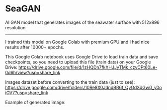 # SeaGAN
AI GAN model that generates images of the seawater surface with 512x896 resolution
<hr>

I trained this model on Google Colab with premium GPU and I had nice results after 10000+ epochs.

This Google Colab notebook uses Google Drive to load train data and save checkpoints, so you need to upload this file (train data) on your Google Drive: https://drive.google.com/file/d/1zHQDn7fkXHJJyTMk_czvCPt60Le-0d6h/view?usp=share_link

Images dataset before converting to the train data (just to see): https://drive.google.com/drive/folders/10Re8X0JdndBR6f_QyGdXdGwG_y0oiOV7?usp=share_link

Example of generated image:
